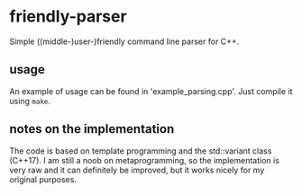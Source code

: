 # friendly-parser
Simple ((middle-)user-)friendly command line parser for C++. 

## usage
An example of usage can be found in 'example_parsing.cpp'.
Just compile it using `make`.

## notes on the implementation
The code is based on template programming and the std::variant class (C++17).
I am still a noob on metaprogramming, so the implementation is very raw and it can definitely be improved, but it works nicely for my original purposes.
